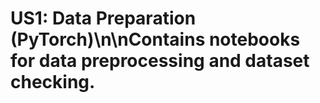 # US1: Data Preparation (PyTorch)\n\nContains notebooks for data preprocessing and dataset checking.